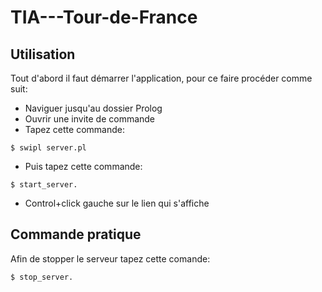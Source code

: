 # TIA---Tour-de-France

## Utilisation

Tout d'abord il faut démarrer l'application, pour ce faire procéder comme suit:

- Naviguer jusqu'au dossier Prolog
- Ouvrir une invite de commande
- Tapez cette commande:

```
$ swipl server.pl
```

- Puis tapez cette commande:

```
$ start_server.
```

- Control+click gauche sur le lien qui s'affiche

## Commande pratique

Afin de stopper le serveur tapez cette comande:

```
$ stop_server.
```
